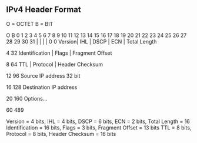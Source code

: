## IPv4 Header Format

O = OCTET
B = BIT


O  B	 0 1 2 3 4 5 6 7 8 9 10 11 12 13 14 15 16 17 18 19 20 21 22 23 24 25 26 27 28 29 30 31
				|		|			    |     |
0  0     Version|  IHL  |      DSCP     | ECN |  		Total Length

4  32			Identification				  | Flags  |      Fragment Offset

8  64		TTL			|  Protocol			  |			Header Checksum

12 96								Source IP address 32 bit

16 128								Destination IP address

20 160   Options...


60 489

Version = 4 bits, IHL = 4 bits, DSCP = 6 bits, ECN = 2 bits, Total Length = 16
Identification = 16 bits, Flags = 3 bits, Fragment Offset = 13 bits
TTL = 8 bits, Protocol = 8 bits, Header Checksum = 16 bits